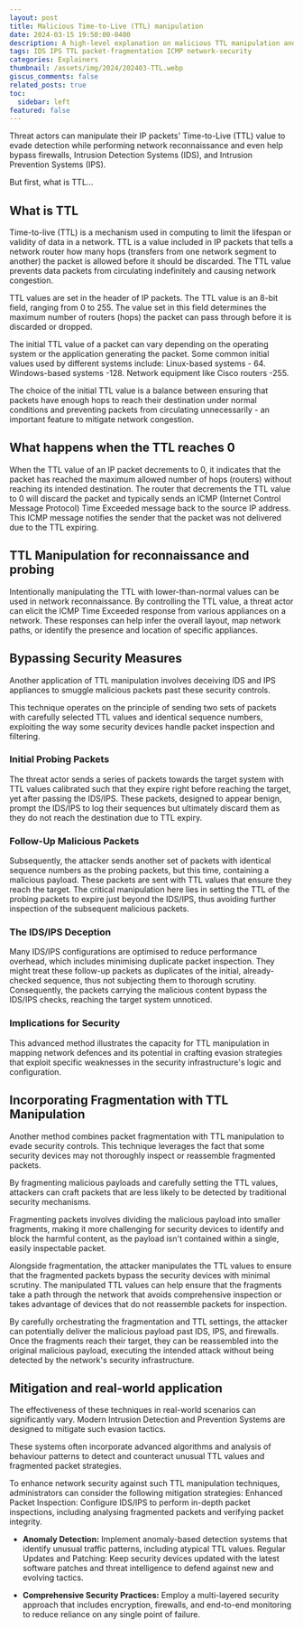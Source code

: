```yaml
---
layout: post
title: Malicious Time-to-Live (TTL) manipulation
date: 2024-03-15 19:50:00-0400
description: A high-level explanation on malicious TTL manipulation and packet fragmentation.
tags: IDS IPS TTL packet-fragmentation ICMP network-security
categories: Explainers
thumbnail: /assets/img/2024/202403-TTL.webp
giscus_comments: false
related_posts: true
toc:
  sidebar: left
featured: false
---
```


Threat actors can manipulate their IP packets' Time-to-Live (TTL) value to evade detection while performing network reconnaissance and even help bypass firewalls, Intrusion Detection Systems (IDS), and Intrusion Prevention Systems (IPS).

But first, what is TTL...

## What is TTL
Time-to-live (TTL) is a mechanism used in computing to limit the lifespan or validity of data in a network. TTL is a value included in IP packets that tells a network router how many hops (transfers from one network segment to another) the packet is allowed before it should be discarded. The TTL value prevents data packets from circulating indefinitely and causing network congestion. 

TTL values are set in the header of IP packets. The TTL value is an 8-bit field, ranging from 0 to 255. The value set in this field determines the maximum number of routers (hops) the packet can pass through before it is discarded or dropped. 

The initial TTL value of a packet can vary depending on the operating system or the application generating the packet. Some common initial values used by different systems include:
Linux-based systems - 64.
Windows-based systems -128.
Network equipment like Cisco routers -255.

The choice of the initial TTL value is a balance between ensuring that packets have enough hops to reach their destination under normal conditions and preventing packets from circulating unnecessarily - an important feature to mitigate network congestion.

## What happens when the TTL reaches 0
When the TTL value of an IP packet decrements to 0, it indicates that the packet has reached the maximum allowed number of hops (routers) without reaching its intended destination. The router that decrements the TTL value to 0 will discard the packet and typically sends an ICMP (Internet Control Message Protocol) Time Exceeded message back to the source IP address. This ICMP message notifies the sender that the packet was not delivered due to the TTL expiring.

## TTL Manipulation for reconnaissance and probing
Intentionally manipulating the TTL with lower-than-normal values can be used in network reconnaissance. By controlling the TTL value, a threat actor can elicit the ICMP Time Exceeded response from various appliances on a network. These responses can help infer the overall layout, map network paths, or identify the presence and location of specific appliances.

## Bypassing Security Measures
Another application of TTL manipulation involves deceiving IDS and IPS appliances to smuggle malicious packets past these security controls. 

This technique operates on the principle of sending two sets of packets with carefully selected TTL values and identical sequence numbers, exploiting the way some security devices handle packet inspection and filtering.

### Initial Probing Packets
The threat actor sends a series of packets towards the target system with TTL values calibrated such that they expire right before reaching the target, yet after passing the IDS/IPS. These packets, designed to appear benign, prompt the IDS/IPS to log their sequences but ultimately discard them as they do not reach the destination due to TTL expiry.

### Follow-Up Malicious Packets
Subsequently, the attacker sends another set of packets with identical sequence numbers as the probing packets, but this time, containing a malicious payload. These packets are sent with TTL values that ensure they reach the target. The critical manipulation here lies in setting the TTL of the probing packets to expire just beyond the IDS/IPS, thus avoiding further inspection of the subsequent malicious packets.

### The IDS/IPS Deception
Many IDS/IPS configurations are optimised to reduce performance overhead, which includes minimising duplicate packet inspection. They might treat these follow-up packets as duplicates of the initial, already-checked sequence, thus not subjecting them to thorough scrutiny. Consequently, the packets carrying the malicious content bypass the IDS/IPS checks, reaching the target system unnoticed.

### Implications for Security
This advanced method illustrates the capacity for TTL manipulation in mapping network defences and its potential in crafting evasion strategies that exploit specific weaknesses in the security infrastructure's logic and configuration. 

## Incorporating Fragmentation with TTL Manipulation
Another method combines packet fragmentation with TTL manipulation to evade security controls. This technique leverages the fact that some security devices may not thoroughly inspect or reassemble fragmented packets. 

By fragmenting malicious payloads and carefully setting the TTL values, attackers can craft packets that are less likely to be detected by traditional security mechanisms.

Fragmenting packets involves dividing the malicious payload into smaller fragments, making it more challenging for security devices to identify and block the harmful content, as the payload isn't contained within a single, easily inspectable packet.

Alongside fragmentation, the attacker manipulates the TTL values to ensure that the fragmented packets bypass the security devices with minimal scrutiny. The manipulated TTL values can help ensure that the fragments take a path through the network that avoids comprehensive inspection or takes advantage of devices that do not reassemble packets for inspection.

By carefully orchestrating the fragmentation and TTL settings, the attacker can potentially deliver the malicious payload past IDS, IPS, and firewalls. Once the fragments reach their target, they can be reassembled into the original malicious payload, executing the intended attack without being detected by the network's security infrastructure.

## Mitigation and real-world application
The effectiveness of these techniques in real-world scenarios can significantly vary. Modern Intrusion Detection and Prevention Systems are designed to mitigate such evasion tactics. 

These systems often incorporate advanced algorithms and analysis of behaviour patterns to detect and counteract unusual TTL values and fragmented packet strategies.

To enhance network security against such TTL manipulation techniques, administrators can consider the following mitigation strategies:
Enhanced Packet Inspection: Configure IDS/IPS to perform in-depth packet inspections, including analysing fragmented packets and verifying packet integrity.

- **Anomaly Detection:** Implement anomaly-based detection systems that identify unusual traffic patterns, including atypical TTL values.
Regular Updates and Patching: Keep security devices updated with the latest software patches and threat intelligence to defend against new and evolving tactics.

- **Comprehensive Security Practices:** Employ a multi-layered security approach that includes encryption, firewalls, and end-to-end monitoring to reduce reliance on any single point of failure.
